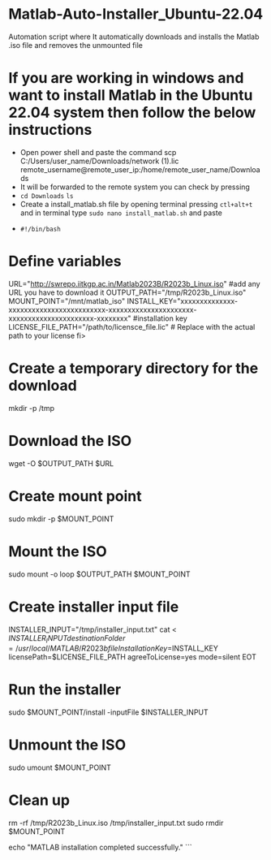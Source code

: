 # Matlab-Auto-Installer_Ubuntu-22.04
Automation script where It automatically downloads and installs the Matlab .iso file and removes the unmounted file
# If you are working in windows and want to install Matlab in the Ubuntu 22.04 system then follow the below instructions
- Open power shell and paste the command  scp C:/Users/user_name/Downloads/network (1).lic remote_username@remote_user_ip:/home/remote_user_name/Downloads
- It will be forwarded to the remote system you can check by pressing
- ```cd Downloads```
     ```ls ```
- Create a install_matlab.sh  file by opening terminal pressing ```ctl+alt+t``` and in terminal type  ```sudo nano install_matlab.sh``` and paste
- ```
  #!/bin/bash

# Define variables
URL="http://swrepo.iitkgp.ac.in/Matlab2023B/R2023b_Linux.iso" #add any URL you have to download it 
OUTPUT_PATH="/tmp/R2023b_Linux.iso"
MOUNT_POINT="/mnt/matlab_iso"
INSTALL_KEY="xxxxxxxxxxxxxx-xxxxxxxxxxxxxxxxxxxxxxxxx-xxxxxxxxxxxxxxxxxxxxxx-xxxxxxxxxxxxxxxxxxxxxx-xxxxxxxx" #installation key
LICENSE_FILE_PATH="/path/to/licensce_file.lic" # Replace with the actual path to your license fi>

# Create a temporary directory for the download
mkdir -p /tmp

# Download the ISO
wget -O $OUTPUT_PATH $URL

# Create mount point
sudo mkdir -p $MOUNT_POINT

# Mount the ISO
sudo mount -o loop $OUTPUT_PATH $MOUNT_POINT
# Create installer input file
INSTALLER_INPUT="/tmp/installer_input.txt"
cat <<EOT > $INSTALLER_INPUT
destinationFolder=/usr/local/MATLAB/R2023b
fileInstallationKey=$INSTALL_KEY
licensePath=$LICENSE_FILE_PATH
agreeToLicense=yes
mode=silent
EOT

# Run the installer
sudo $MOUNT_POINT/install -inputFile $INSTALLER_INPUT

# Unmount the ISO
sudo umount $MOUNT_POINT

# Clean up
rm -rf /tmp/R2023b_Linux.iso /tmp/installer_input.txt
sudo rmdir $MOUNT_POINT

echo "MATLAB installation completed successfully."   ```
